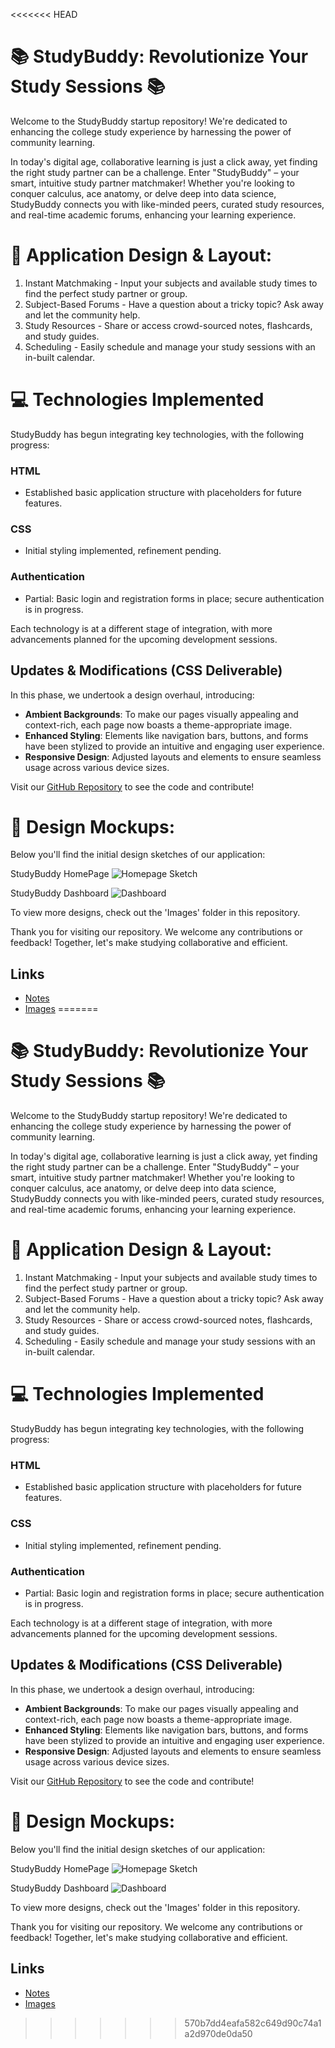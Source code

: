 <<<<<<< HEAD
# 📚 StudyBuddy: Revolutionize Your Study Sessions 📚

Welcome to the StudyBuddy startup repository! We're dedicated to enhancing the college study experience by harnessing the power of community learning.

In today's digital age, collaborative learning is just a click away, yet finding the right study partner can be a challenge. Enter "StudyBuddy" – your smart, intuitive study partner matchmaker! Whether you're looking to conquer calculus, ace anatomy, or delve deep into data science, StudyBuddy connects you with like-minded peers, curated study resources, and real-time academic forums, enhancing your learning experience.

# 🔑 Application Design & Layout:
1. Instant Matchmaking - Input your subjects and available study times to find the perfect study partner or group.
2. Subject-Based Forums - Have a question about a tricky topic? Ask away and let the community help.
3. Study Resources - Share or access crowd-sourced notes, flashcards, and study guides.
4. Scheduling - Easily schedule and manage your study sessions with an in-built calendar.

# 💻 Technologies Implemented
StudyBuddy has begun integrating key technologies, with the following progress:

### HTML
- Established basic application structure with placeholders for future features.

### CSS
- Initial styling implemented, refinement pending.

### Authentication
- Partial: Basic login and registration forms in place; secure authentication is in progress.

Each technology is at a different stage of integration, with more advancements planned for the upcoming development sessions.

## Updates & Modifications (CSS Deliverable)
In this phase, we undertook a design overhaul, introducing:

- **Ambient Backgrounds**: To make our pages visually appealing and context-rich, each page now boasts a theme-appropriate image.
- **Enhanced Styling**: Elements like navigation bars, buttons, and forms have been stylized to provide an intuitive and engaging user experience.
- **Responsive Design**: Adjusted layouts and elements to ensure seamless usage across various device sizes.

Visit our [GitHub Repository](https://github.com/Gonza055/startup) to see the code and contribute!

# 🎨 Design Mockups:

Below you'll find the initial design sketches of our application:

StudyBuddy HomePage
![Homepage Sketch](Home_page.png)

StudyBuddy Dashboard
![Dashboard](Dashboard_Overview.png)

To view more designs, check out the 'Images' folder in this repository.

Thank you for visiting our repository. We welcome any contributions or feedback! Together, let's make studying collaborative and efficient.

## Links

- [Notes](notes.md)
- [Images](images)
=======
# 📚 StudyBuddy: Revolutionize Your Study Sessions 📚

Welcome to the StudyBuddy startup repository! We're dedicated to enhancing the college study experience by harnessing the power of community learning.

In today's digital age, collaborative learning is just a click away, yet finding the right study partner can be a challenge. Enter "StudyBuddy" – your smart, intuitive study partner matchmaker! Whether you're looking to conquer calculus, ace anatomy, or delve deep into data science, StudyBuddy connects you with like-minded peers, curated study resources, and real-time academic forums, enhancing your learning experience.

# 🔑 Application Design & Layout:
1. Instant Matchmaking - Input your subjects and available study times to find the perfect study partner or group.
2. Subject-Based Forums - Have a question about a tricky topic? Ask away and let the community help.
3. Study Resources - Share or access crowd-sourced notes, flashcards, and study guides.
4. Scheduling - Easily schedule and manage your study sessions with an in-built calendar.

# 💻 Technologies Implemented
StudyBuddy has begun integrating key technologies, with the following progress:

### HTML
- Established basic application structure with placeholders for future features.

### CSS
- Initial styling implemented, refinement pending.

### Authentication
- Partial: Basic login and registration forms in place; secure authentication is in progress.

Each technology is at a different stage of integration, with more advancements planned for the upcoming development sessions.

## Updates & Modifications (CSS Deliverable)
In this phase, we undertook a design overhaul, introducing:

- **Ambient Backgrounds**: To make our pages visually appealing and context-rich, each page now boasts a theme-appropriate image.
- **Enhanced Styling**: Elements like navigation bars, buttons, and forms have been stylized to provide an intuitive and engaging user experience.
- **Responsive Design**: Adjusted layouts and elements to ensure seamless usage across various device sizes.

Visit our [GitHub Repository](https://github.com/Gonza055/startup) to see the code and contribute!

# 🎨 Design Mockups:

Below you'll find the initial design sketches of our application:

StudyBuddy HomePage
![Homepage Sketch](Home_page.png)

StudyBuddy Dashboard
![Dashboard](Dashboard_Overview.png)

To view more designs, check out the 'Images' folder in this repository.

Thank you for visiting our repository. We welcome any contributions or feedback! Together, let's make studying collaborative and efficient.

## Links

- [Notes](notes.md)
- [Images](images)
>>>>>>> 570b7dd4eafa582c649d90c74a1a2d970de0da50
